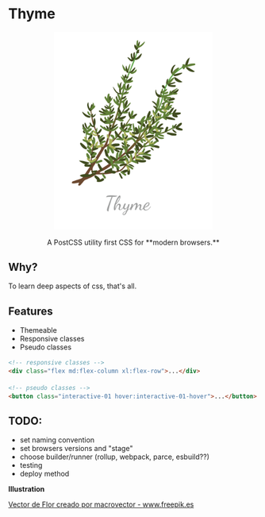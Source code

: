 # Thyme

<p align="center">
  <img src="./media/thyme.png" alt="thyme illustration" width="320" />
</p>

<p align="center">
A PostCSS utility first CSS for **modern browsers.**
</p>

## Why?

To learn deep aspects of css, that's all.

## Features

- Themeable
- Responsive classes
- Pseudo classes

```html
<!-- responsive classes -->
<div class="flex md:flex-column xl:flex-row">...</div>

<!-- pseudo classes -->
<button class="interactive-01 hover:interactive-01-hover">...</button>
```

## TODO:

- set naming convention
- set browsers versions and "stage"
- choose builder/runner (rollup, webpack, parce, esbuild??)
- testing
- deploy method

**Illustration**

<a href="https://www.freepik.es/vectors/flor">Vector de Flor creado por macrovector - www.freepik.es</a>
